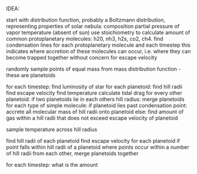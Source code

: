 
IDEA:

start with distribution function, probably a Boltzmann distribution, representing properties of solar nebula:
composition
partial pressure of vapor
temperature (absent of sun)
use stoichiometry to calculate amount of common protoplanetary molecules: h20, nh3, h2s, co2, ch4.
find condensation lines for each protoplanetary molecule and each timestep
	this indicates where accretion of these molecules can occur, i.e. where they can become trapped together without concern for escape velocity

randomly sample points of equal mass from mass distribution function - these are planetoids

for each timestep:
	find luminosity of star
	for each planetoid:
		find hill radii
		find escape velocity
		find temperature 
		calculate tidal drag
		for every other planetoid:
			if two planetoids lie in each others hill radius:
				merge planetoids
		for each type of simple molecule:
			if planetoid lies past condensation point:
				accrete all molecular mass of hill radii onto planetoid
			else:
				find amount of gas within a hill radii that does not exceed escape velocity of planetoid

sample temperature across hill radius 

find hill radii of each planetoid
find escape velocity for each planetoid
if point falls within hill radii of a planetoid
where points occur within a number of hill radii from each other, merge planetoids together

for each timestep:
	what is the amount 